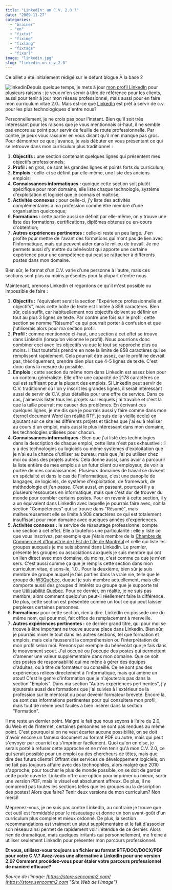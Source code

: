 ```yaml
---
title: "LinkedIn: un C.V. 2.0 ?"
date: "2009-11-27"
categories: 
  - "brainer"
  - "en"
  - "fixtxt"
  - "fiximg"
  - "fixlang"
  - "fixtags"
  - "fixurl"
image: "linkedin.jpg"
slug: "linkedin-un-c-v-2-0"
---
```


Ce billet a été initialement rédigé sur le défunt blogue À la base 2

![linkedin](images/linkedin.jpg "linkedin")Depuis quelque temps, je mets à jour [mon profil LinkedIn](https://www.linkedin.com/in/fredericharper/ "Mon profil LinkedIn") pour plusieurs raisons : je veux m'en servir à titre de référence pour les clients, aussi pour tenir à jour mon réseau professionnel, mais aussi pour en faire mon curriculum vitae 2.0.. Mais est-ce que [LinkedIn](https://www.linkedin.com/ "LinkedIn") est prêt à servir de c.v. pour les plus technologiques d'entre nous?

  

Personnellement, je ne crois pas pour l'instant. Bien qu'il soit très intéressant pour les raisons que je vous mentionnais ci-haut, il ne semble pas encore au point pour servir de feuille de route professionnelle. Par contre, je peux vous rassurer en vous disant qu'il n'en manque pas gros. Pour démontrer ce que j'avance, je vais débuter en vous présentant ce qui se retrouve dans mon curriculum plus traditionnel :

1. **Objectifs :** une section contenant quelques lignes qui présentent mes objectifs professionnels;
2. **Profil :** en gros, ce sont les grandes lignes et points forts du curriculum;
3. **Emplois :** celle-ci se définit par elle-même, une liste des anciens emplois;
4. **Connaissances informatiques :** quoique cette section soit plutôt spécifique pour mon domaine, elle liste chaque technologie, système d'exploitation et logiciel que je connais et maîtrise;
5. **Activités connexes :** pour celle-ci, j'y liste des activités complémentaires à ma profession comme être membre d'une organisation quelconque;
6. **Formations :** cette partie aussi se définit par elle-même, on y trouve une liste des formations, certifications, diplômes obtenus ou en-cours d'obtention;
7. **Autres expériences pertinentes :** celle-ci reste un peu large. J'en profite pour mettre de l'avant des formations qui n'ont pas de lien avec l'informatique, mais qui peuvent aider dans le milieu de travail. Je me permets aussi d'y mettre du bénévolat qui apporte une certaine expérience pour une compétence qui peut se rattacher à différents postes dans mon domaine.

  

Bien sûr, le format d'un C.V. varie d'une personne à l'autre, mais ces sections sont plus ou moins présentes pour la plupart d'entre nous.

  

Maintenant, prenons LinkedIn et regardons ce qu'il m'est possible ou impossible de faire :

1. **Objectifs :** l'équivalent serait la section "Expérience professionnelle et objectifs", mais cette boîte de texte est limitée à 858 caractères. Bien sûr, cela suffit, car habituellement nos objectifs doivent se définir en tout au plus 3 lignes de texte. Par contre une fois sur le profil, cette section se nomme "Résumé" ce qui pourrait porter à confusion et que j'utiliserais alors pour ma section profil.
2. **Profil :** comme mentionnée ci-haut, une section à cet effet se trouve dans LinkedIn (lorsqu'on visionne le profil). Nous pourrions donc combiner ceci avec les objectifs vu que le tout se rapproche plus ou moins. Il faut toutefois prendre en note la limite de 858 caractères qui se remplissent rapidement. Cela pourrait être assez, car le profil ne devrait pas, théoriquement, prendre bien plus que 4-5 lignes de texte. C'est donc dans la mesure du possible.
3. **Emplois :** cette section du même nom dans LinkedIn est assez bien pour un contenu généraliste. Elle offre une capacité de 2178 caractères ce qui est suffisant pour la plupart des emplois. Si LinkedIn peut servir de C.V. traditionnel où l'on y inscrit les grandes lignes, il serait intéressant aussi de servir de C.V. plus détaillés pour une offre de service. Dans ce cas, j'aimerais lister tous les projets sur lesquels j'ai travaillé et c'est là que la taille pourrait me causer des problèmes. En écrivant ces quelques lignes, je me dis que je pourrais aussi y faire comme dans mon éternel document Word (en réalité RTF, je suis de la vieille école) en ajoutant sur ce site les différents projets et tâches que j'ai eu à réaliser au cours d'un emploi, mais aussi le plus intéressant dans mon domaine, les technologies utilisées pour chacun.
4. **Connaissances informatiques :** Bien que j'ai listé des technologies dans la description de chaque emploi, cette liste n'est pas exhaustive : il y a des technologies ou logiciels ou même systèmes d'exploitation que je n'ai eu la chance d'utiliser au bureau, mais que j'ai pu utiliser chez moi ou dans des projets autres. Cela donne aussi, sans avoir à parcourir la liste entière de mes emplois à un futur client ou employeur, de voir la portée de mes connaissances. Plusieurs domaines de travail se divisent en spécialité et dans le cas de l'informatique, c'est une panoplie de langages, de logiciels, de système d'exploitation, de framework, de méthodologie et j'en passe. C'est aussi, en passant, pourquoi il y a plusieurs ressources en informatique, mais que c'est dur de trouver du monde pour combler certains postes. Pour en revenir à cette section, il y a un équivalent dans LinkedIn avec laquelle je pourrais faire avec, soit la section "Compétences" qui se trouve dans "Résumé", mais malheureusement elle se limite à 908 caractères ce qui est totalement insuffisant pour mon domaine avec quelques années d'expériences.
5. **Activités connexes :** le service de réseautage professionnel compte une section à cet effet. Elle a toutefois une particularité : elle y liste ce que vous inscrivez, par exemple que j'étais membre de la [Chambre de Commerce et d'Industrie de l'Est de l'ïle de Montréal](https://ccieim.com/ "Site Web de la Chambre de Commerce et d'Industrie de l'Est de l'ïle de Montréal") et celle qui liste les groupes auxquels je me suis abonné dans LinkedIn. Le premier, présente les groupes ou associations auxquels je suis membre qui ont un lien direct avec mon domaine, du moins, c'est comme ça que je m'en sers. C'est aussi comme ça que je remplis cette section dans mon curriculum vitae, disons-le, 1.0.. Pour la deuxième, bien sûr je suis membre de groupe auquel je fais parties dans la vraie vie, telle que le groupe du [W3Québec](https://www.w3qc.org/ "W3Québec"), duquel je suis membre actuellement, mais elle comporte aussi des groupes d'intérêts ou groupe que je supporte tel que [Utilisabilité Québec](https://www.utilisabilitequebec.org/ "Site Web de Utilisabilité Québec"). Pour ce dernier, en réalité, je ne suis pas membre, alors comment quelqu'un peut-il réellement faire la différence. De plus, cette section est présentée comme un tout ce qui peut laisser perplexes certaines personnes.
6. **Formations:** pour cette section, rien à dire. LinkedIn en possède une du même nom, qui pour moi, fait office de remplacement à merveille.
7. **Autres expériences pertinentes :** ce dernier grand titre, qui pour moi se trouve à être important ne trouve aucune place dans LinkedIn. Bien sûr, je pourrais mixer le tout dans les autres sections, tel que formation et emplois, mais cela fausserait la compréhension ou l'interprétation de mon profil selon moi. Prenons par exemple du bénévolat que je fais dans le mouvement scout. J'ai occupé ou j'occupe des postes qui permettent d'amener une valeur supplémentaire dans mon domaine. Que ce soit des postes de responsabilité qui me mène à gérer des équipes d'adultes, ou à titre de formateur ou conseillé. Ce ne sont pas des expériences reliées directement à l'informatique, mais qui amène un atout! C'est le genre d'information que je n'ajouterais pas dans la section "Emplois". Dans ma section "Autres expériences pertinentes", j'y ajouterais aussi des formations que j'ai suivies à l'extérieur de la profession sur le mentorat ou pour devenir formateur breveté. Encore là, ce sont des informations pertinentes pour qui consultera mon profil, mais tout de même peut faciles à bien insérer dans la section "Formation".

  

Il me reste un dernier point. Malgré le fait que nous soyons à l'aire du 2.0, du Web et de l'Internet, certaines personnes ne sont pas rendues au même point. C'est pourquoi si on ne veut écarter aucune possibilité, on se doit d'avoir encore un fameux document au format PDF ou autre, mais qui peut s'envoyer par courriel ou s'imprimer facilement. Quoi qu'on en dise, je serais porté à refuser cette approche et ne m'en tenir qu'à mon C.V. 2.0, ce qui serait possible pour un emploi ou des chercheurs de têtes, mais que dire des futurs clients? Offrant des services de développement logiciels, on ne fait pas toujours affaire avec des technophiles, alors malgré que 2010 s'approche, pour toucher le plus de monde possible, on se doit de garder cette porte ouverte. LinkedIn offre une option pour imprimer ou mieux, sortir une version PDF, mais le visuel est absolument affreux. De plus, il ne comprend pas toutes les sections telles que les groupes ou la description des postes! Alors que faire? Tenir deux versions de mon curriculum? Non merci!

  

Méprenez-vous, je ne suis pas contre LinkedIn, au contraire je trouve que cet outil est formidable pour le réseautage et donne un bon avant-goût d'un curriculum plus complet et mieux ordonné. De plus, la section recommandations est vraiment un atout supplémentaire et le fait d'associer son réseau ainsi permet de rapidement voir l'étendue de ce dernier. Alors rien de dramatique, mais quelques irritants qui personnellement, me freine à utiliser seulement LinkedIn pour présenter mon parcours professionnel.

  

**Et vous, utilisez-vous toujours un fichier au format RTF/DOC/DOCX/PDF pour votre C.V.? Avez-vous une alternative à LinkedIn pour une version 2.0? Comment procédez-vous pour étaler votre parcours professionnel de manière efficace?**

  

_Source de l'image: [https://store.sencomm2.com](https://store.sencomm2.com "Site Web de l'image")_
